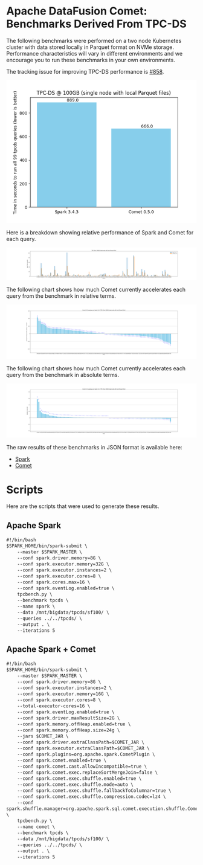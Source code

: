 <!--
Licensed to the Apache Software Foundation (ASF) under one
or more contributor license agreements.  See the NOTICE file
distributed with this work for additional information
regarding copyright ownership.  The ASF licenses this file
to you under the Apache License, Version 2.0 (the
"License"); you may not use this file except in compliance
with the License.  You may obtain a copy of the License at

  http://www.apache.org/licenses/LICENSE-2.0

Unless required by applicable law or agreed to in writing,
software distributed under the License is distributed on an
"AS IS" BASIS, WITHOUT WARRANTIES OR CONDITIONS OF ANY
KIND, either express or implied.  See the License for the
specific language governing permissions and limitations
under the License.
-->

# Apache DataFusion Comet: Benchmarks Derived From TPC-DS

The following benchmarks were performed on a two node Kubernetes cluster with
data stored locally in Parquet format on NVMe storage. Performance characteristics will vary in different environments 
and we encourage you to run these benchmarks in your own environments.

The tracking issue for improving TPC-DS performance is [#858](https://github.com/apache/datafusion-comet/issues/858).

![](../../_static/images/benchmark-results/0.5.0/tpcds_allqueries.png)

Here is a breakdown showing relative performance of Spark and Comet for each query.

![](../../_static/images/benchmark-results/0.5.0/tpcds_queries_compare.png)

The following chart shows how much Comet currently accelerates each query from the benchmark in relative terms.

![](../../_static/images/benchmark-results/0.5.0/tpcds_queries_speedup_rel.png)

The following chart shows how much Comet currently accelerates each query from the benchmark in absolute terms.

![](../../_static/images/benchmark-results/0.5.0/tpcds_queries_speedup_abs.png)

The raw results of these benchmarks in JSON format is available here:

- [Spark](0.5.0/spark-tpcds.json)
- [Comet](0.5.0/comet-tpcds.json)

# Scripts

Here are the scripts that were used to generate these results.

## Apache Spark

```shell
#!/bin/bash
$SPARK_HOME/bin/spark-submit \
    --master $SPARK_MASTER \
    --conf spark.driver.memory=8G \
    --conf spark.executor.memory=32G \
    --conf spark.executor.instances=2 \
    --conf spark.executor.cores=8 \
    --conf spark.cores.max=16 \
    --conf spark.eventLog.enabled=true \
    tpcbench.py \
    --benchmark tpcds \
    --name spark \
    --data /mnt/bigdata/tpcds/sf100/ \
    --queries ../../tpcds/ \
    --output . \
    --iterations 5
```

## Apache Spark + Comet

```shell
#!/bin/bash
$SPARK_HOME/bin/spark-submit \
    --master $SPARK_MASTER \
    --conf spark.driver.memory=8G \
    --conf spark.executor.instances=2 \
    --conf spark.executor.memory=16G \
    --conf spark.executor.cores=8 \
    --total-executor-cores=16 \
    --conf spark.eventLog.enabled=true \
    --conf spark.driver.maxResultSize=2G \
    --conf spark.memory.offHeap.enabled=true \
    --conf spark.memory.offHeap.size=24g \
    --jars $COMET_JAR \
    --conf spark.driver.extraClassPath=$COMET_JAR \
    --conf spark.executor.extraClassPath=$COMET_JAR \
    --conf spark.plugins=org.apache.spark.CometPlugin \
    --conf spark.comet.enabled=true \
    --conf spark.comet.cast.allowIncompatible=true \
    --conf spark.comet.exec.replaceSortMergeJoin=false \
    --conf spark.comet.exec.shuffle.enabled=true \
    --conf spark.comet.exec.shuffle.mode=auto \
    --conf spark.comet.exec.shuffle.fallbackToColumnar=true \
    --conf spark.comet.exec.shuffle.compression.codec=lz4 \
    --conf spark.shuffle.manager=org.apache.spark.sql.comet.execution.shuffle.CometShuffleManager \
    tpcbench.py \
    --name comet \
    --benchmark tpcds \
    --data /mnt/bigdata/tpcds/sf100/ \
    --queries ../../tpcds/ \
    --output . \
    --iterations 5
```